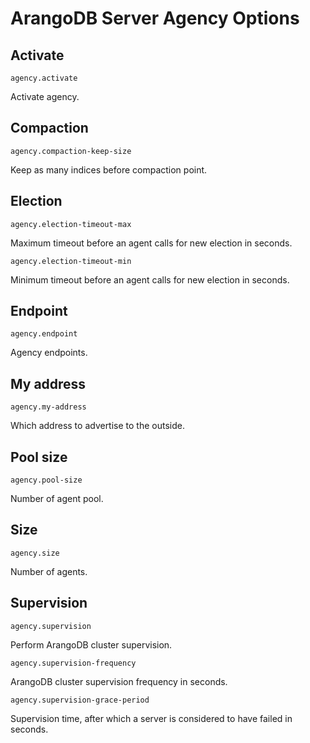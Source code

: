 # ArangoDB Server Agency Options

## Activate

`agency.activate`

Activate agency.

## Compaction

`agency.compaction-keep-size`

Keep as many indices before compaction point. 

## Election

`agency.election-timeout-max`

Maximum timeout before an agent calls for new election in seconds.

`agency.election-timeout-min`

Minimum timeout before an agent calls for new election in seconds.

## Endpoint

`agency.endpoint`

Agency endpoints.

## My address

`agency.my-address`

Which address to advertise to the outside. 

## Pool size

`agency.pool-size`

Number of agent pool.

## Size

`agency.size`

Number of agents.

## Supervision

`agency.supervision`

Perform ArangoDB cluster supervision.

`agency.supervision-frequency`

ArangoDB cluster supervision frequency in seconds.

`agency.supervision-grace-period`

Supervision time, after which a server is considered to have failed in seconds. 
